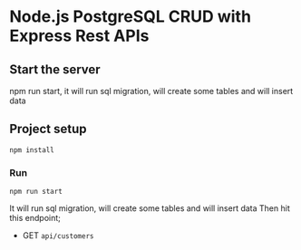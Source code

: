 # Node.js PostgreSQL CRUD with Express Rest APIs

## Start the server
npm run start, it will run sql migration, will create some tables and will insert data


## Project setup
```
npm install
```

### Run
```
npm run start
```
It will run sql migration, will create some tables and will insert data
Then hit this endpoint;

- GET     `api/customers`
